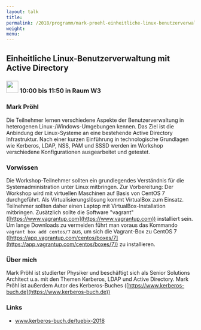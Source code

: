 ```yaml
---
layout: talk
title:
permalink: /2018/programm/mark-proehl-einheitliche-linux-benutzerverwaltung-mit-active-directory/
weight:
menu:
---
```

## Einheitliche Linux-Benutzerverwaltung mit Active Directory

### <img height = "32" src="../../../images/workshop.svg"> 10:00 bis 11:50 in Raum W3

### Mark Pröhl

Die Teilnehmer lernen verschiedene Aspekte der Benutzerverwaltung in heterogenen Linux-/Windows-Umgebungen kennen. Das Ziel ist die Anbindung der Linux-Systeme an eine bestehende Active Directory Infrastruktur. Nach einer kurzen Einführung in technologische Grundlagen wie Kerberos, LDAP, NSS, PAM und SSSD werden im Workshop verschiedene Konfigurationen ausgearbeitet und getestet.

### Vorwissen

Die Workshop-Teilnehmer sollten ein grundlegendes Verständnis für die Systemadministration unter Linux mitbringen.  Zur Vorbereitung: Der Workshop wird mit virtuellen Maschinen auf Basis von CentOS 7 durchgeführt. Als Virtualisierungslösung kommt VirtualBox zum Einsatz. Teilnehmer sollten daher einen Laptop mit VirtualBox-Installation mitbringen. Zusätzlich sollte die Software "vagrant" ([https://www.vagrantup.com](https://www.vagrantup.com)) installiert sein. Um lange Downloads zu vermeiden führt man voraus das Kommando `vagrant box add centos/7` aus, um sich die Vagrant-Box zu CentOS 7 ([https://app.vagrantup.com/centos/boxes/7](https://app.vagrantup.com/centos/boxes/7)) zu installieren.

### Über mich

Mark Pröhl ist studierter Physiker und beschäftigt sich als Senior Solutions Architect u.a. mit den Themen Kerberos, LDAP und Active Directory.  Mark Pröhl ist außerdem Autor des Kerberos-Buches ([https://www.kerberos-buch.de](https://www.kerberos-buch.de))

### Links

- <a href="https://www.kerberos-buch.de/tuebix-2018" target="_blank">www.kerberos-buch.de/tuebix-2018</a>
